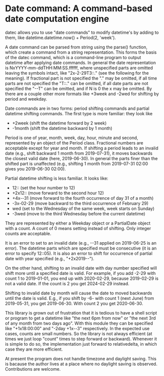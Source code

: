 # Date command: A command-based date computation engine

datec allows you to use "date commands" to modify datetime's by adding
to them, like datetime.datetime.now() + Period(2, 'week').

A date command can be parsed from string using the parse() function,
which create a command from a string representation.  This forms the
basis of the datec command, which is a command-line program to output
datetime after applying date commands.  In general the date
representation is NxYYYY-mm-ddTHH:MM:SS.ffffff, where unspecified
parts are omitted leaving the symbols intact, like "2x-2-29T3::." (see
the following for the meaning).  If fractional part is not specified
the "." may be omitted, if all time parts are not specified the "T::."
can be omitted, if all date parts are not specified the "--T" can be
omitted, and if N is 0 the x may be omitted.  By there are a couple
other more formats like +3week and -2wed for shifting by period and
weekday.

Date commands are in two forms: period shifting commands and partial
datetime shifting commands.  The first type is more familiar: they
look like

  * +2week (shift the datetime forward by 2 week)
  * -1month (shift the datetime backward by 1 month)

Period is one of year, month, week, day, hour, minute and second,
represented by an object of the Period class.  Fractional numbers are
acceptable except for year and month.  If shifting a period leads to
an invalid date (e.g., shift backward 1 month from 2019-07-31), it
moves backwards the closest valid date (here, 2019-06-30).  In general
the parts finer than the shifted part is unaffected (e.g., shifting 1
month from 2019-07-31 02:00 gives you 2019-06-30 02:00).

Partial datetime shifting is less familiar.  It looks like:

  * 12:: (set the hour number to 12)
  * +2x12:: (move forward to the second hour 12)
  * +4x--31 (move forward to the fourth occurrence of day 31 of a month)
  * -3x-02-29 (move backward to the third occurrence of February 29)
  * wed (set to the Wednesday of the same week, week starts on Sunday)
  * -3wed (move to the third Wednesday before the current datetime)

They are represented by either a Weekday object or a PartialDate
object with a count.  A count of 0 means setting instead of shifting.
Only integer counts are acceptable.

It is an error to set to an invalid date (e.g., --31 applied on
2019-06-25 is an error).  The datetime parts which are specified must
be consecutive (it is an error to specify 12::05).  It is also an
error to shift for occurrence of partial date with year specified
(e.g., "+2x2019--").

On the other hand, shifting to an invalid date with day number
specified will shift more until a specified date is valid.  For
example, if you add -2-29 with count 1 to 2019-01-01, you end up with
2020-02-29, because 2019-02-29 is not a valid date.  If the count is 2
you get 2024-02-29 instead.

Shifting to invalid date by month will cause the date to moved
backwards until the date is valid.  E.g., if you shift by -6- with
count 1 (next June) from 2019-05-31, you get 2019-06-30.  With count 2
you get 2020-06-30.

This library is grown out of frustration that it is tedious to have a
shell script or program to get a datetime like "the next 6pm from now"
or "the next 3rd of any month from two days ago".  With this module
they can be specified like "+1x18:00:00" and "-2day +1x--3"
respectively.  In the expected use cases, counts are small numbers.
So the library is not always efficient (at times we just loop "count"
times to step forward or backward).  Whenever it is simple to do so,
the implementation just forward to relativedelta, in which case they
are more efficient.

At present the program does not handle timezone and daylight saving.
This is bacause the author lives at a place where no daylight saving
is observed.  Contributions are welcome.
